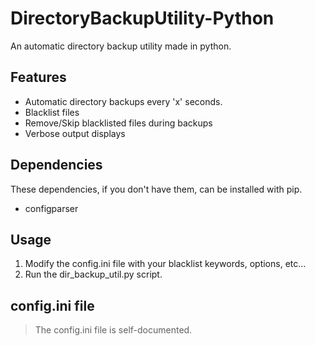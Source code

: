 # DirectoryBackupUtility-Python
An automatic directory backup utility made in python.

## Features
- Automatic directory backups every 'x' seconds.
- Blacklist files
- Remove/Skip blacklisted files during backups
- Verbose output displays

## Dependencies
These dependencies, if you don't have them, can be installed with pip.
- configparser

## Usage
1) Modify the config.ini file with your blacklist keywords, options, etc...
2) Run the dir_backup_util.py script.

## config.ini file
> The config.ini file is self-documented.
